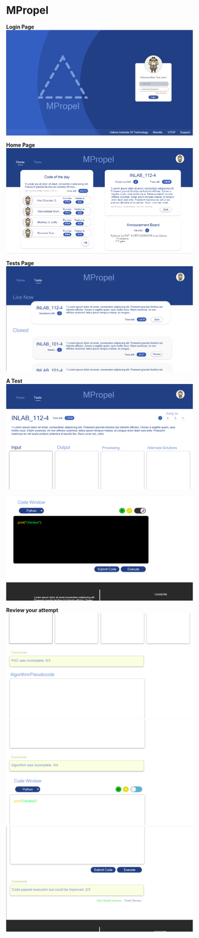 # MPropel

**Login Page**
![plot](./Pictures/Login.png)

**Home Page**
![plot](./Pictures/home.png)

**Tests Page**
![plot](./Pictures/Tests.png)

**A Test**
![plot](./Pictures/Inlab.png)
<!-- ![plot](./Pictures/AlgoCode.png) -->
![plot](./Pictures/CodeDark.png)

**Review your attempt**
![plot](./Pictures/Review1.png)
![plot](./Pictures/Review2.png)
![plot](./Pictures/Review3.png)

